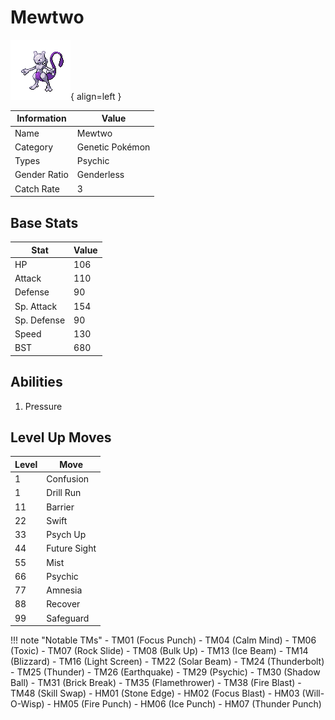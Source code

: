 # Mewtwo

![Mewtwo](../images/pokemon/150.png){ align=left }

| Information | Value |
|------------|--------|
| Name | Mewtwo |
| Category | Genetic Pokémon |
| Types | Psychic |
| Gender Ratio | Genderless |
| Catch Rate | 3 |

## Base Stats

| Stat | Value |
|------|-------|
| HP | 106 |
| Attack | 110 |
| Defense | 90 |
| Sp. Attack | 154 |
| Sp. Defense | 90 |
| Speed | 130 |
| BST | 680 |

## Abilities
1. Pressure

## Level Up Moves
| Level | Move |
|-------|------|
| 1 | Confusion |
| 1 | Drill Run |
| 11 | Barrier |
| 22 | Swift |
| 33 | Psych Up |
| 44 | Future Sight |
| 55 | Mist |
| 66 | Psychic |
| 77 | Amnesia |
| 88 | Recover |
| 99 | Safeguard |

!!! note "Notable TMs"
    - TM01 (Focus Punch)
    - TM04 (Calm Mind)
    - TM06 (Toxic)
    - TM07 (Rock Slide)
    - TM08 (Bulk Up)
    - TM13 (Ice Beam)
    - TM14 (Blizzard)
    - TM16 (Light Screen)
    - TM22 (Solar Beam)
    - TM24 (Thunderbolt)
    - TM25 (Thunder)
    - TM26 (Earthquake)
    - TM29 (Psychic)
    - TM30 (Shadow Ball)
    - TM31 (Brick Break)
    - TM35 (Flamethrower)
    - TM38 (Fire Blast)
    - TM48 (Skill Swap)
    - HM01 (Stone Edge)
    - HM02 (Focus Blast)
    - HM03 (Will-O-Wisp)
    - HM05 (Fire Punch)
    - HM06 (Ice Punch)
    - HM07 (Thunder Punch)
